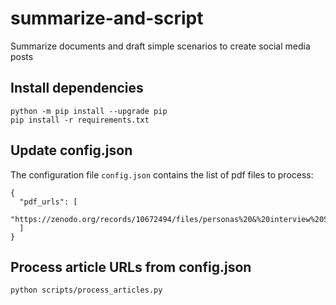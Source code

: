 # summarize-and-script
Summarize documents and draft simple scenarios to create social media posts

## Install dependencies

```
python -m pip install --upgrade pip
pip install -r requirements.txt
```

## Update config.json

The configuration file `config.json` contains the list of pdf files to process:
```
{
  "pdf_urls": [
    "https://zenodo.org/records/10672494/files/personas%20&%20interview%20STEP2Adapt.pdf"
  ]
}
```

## Process article URLs from config.json

```
python scripts/process_articles.py
```

